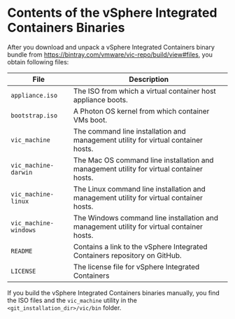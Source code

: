 # Contents of the vSphere Integrated Containers Binaries 

After you download and unpack a vSphere Integrated Containers binary bundle from https://bintray.com/vmware/vic-repo/build/view#files, you obtain following files:

| **File** | **Description** |
| --- | --- |
|```appliance.iso``` | The ISO from which a virtual container host appliance boots.|
|```bootstrap.iso``` | A Photon OS kernel from which container VMs boot.|
|```vic_machine``` | The command line installation and management utility for virtual container hosts.| 
|```vic_machine-darwin``` | The Mac OS command line installation and management utility for virtual container hosts.| 
|```vic_machine-linux``` | The Linux command line installation and management utility for virtual container hosts.| 
|```vic_machine-windows``` | The Windows command line installation and management utility for virtual container hosts.| 
|`README`|Contains a link to the vSphere Integrated Containers repository on GitHub.|
|`LICENSE`|The license file for vSphere Integrated Containers|

If you build the vSphere Integrated Containers binaries manually, you find the ISO files and the ```vic_machine``` utility in the `<git_installation_dir>/vic/bin` folder.